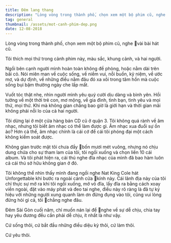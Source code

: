 ```yaml
---
title: Đêm lang thang
description: "Lòng vòng trong thành phố, chọn xem một bộ phim cũ, nghe \x1Cvài bài hát cũ."
tag: general
thumbnail: /assets/mot-canh-phim-dep.png
date: 12-08-2018
---
```

Lòng vòng trong thành phố, chọn xem một bộ phim cũ, nghe vài bài hát cũ.

Tôi thích mọi thứ trong cảnh phim này, màu sắc, khung cảnh, và hai người.

Ngồi bên cạnh người mình hoàn toàn không đề phòng, hoặc nằm dài trên bãi cỏ. Nói miên man về cuộc sống, về niềm vui, nỗi buồn, kỷ niệm, về ước mơ, và dự định, về những điều nằm đâu đó xa xôi trong tâm hồn mà cuộc sống bụi bặm thường ngày che lấp mất.

Vuốt tóc thật nhẹ, nhìn người mình yêu quý cười dịu dàng và bình yên. Hồi tưởng về một thời trẻ con, mơ mộng, về gia đình, tình bạn, tình yêu và mọi thứ, mọi thứ. Khi mà không gian chẳng bao giờ là giới hạn và thời gian mãi không phải nỗi lo của cả hai người.

Tôi dừng lại ở một cửa hàng bán CD cũ ở quận 3. Tôi không quá rành về âm nhạc, nhưng tôi biết âm nhạc có thể làm được gì. Âm nhạc xua đuổi sự ồn ào? Hơn cả thế, âm nhạc chính là cái cớ để cái tôi phóng đại một cách không kiểm soát được.

Không gian trước mặt tôi chưa đầy bốn mươi mét vuông, nhưng nó chịu dung chứa cho sự tham lam của tôi, tôi ngồi xuống và chọn liền 10 cái album. Và tôi phát hiện ra, cái thú nghe đĩa nhạc của mình đã bao hàm luôn cả cái thú sở hữu không gian ở đó.

Tôi không thể nhìn thấy mình đang ngồi nghe Nat King Cole hát Unforgettable khi bước ra ngoài cánh cửa kính này. Cái lãnh địa này của tôi chỉ thực sự mở ra khi tôi ngồi xuống, mở vỏ đĩa, lấy đĩa ra bằng cách xoay viền ngoài, đặt vào máy phát và đeo tai nghe, điều này rõ ràng là đã tự ký hiệu với những người xung quanh làm ơn đừng đụng vào tôi, cũng vui lòng đừng hỏi gì cả, tôi chẳng nghe đâu.

Đêm Sài Gòn cuối năm, chỉ muốn nán lại để nghe về sự dễ chịu, chia tay hay yêu đương đều cần phải dễ chịu, ít nhất là như vậy.

Cứ sống thôi, cứ bắt đầu những điều diệu kỳ thôi, cứ làm thôi.

Cứ yêu thôi.
